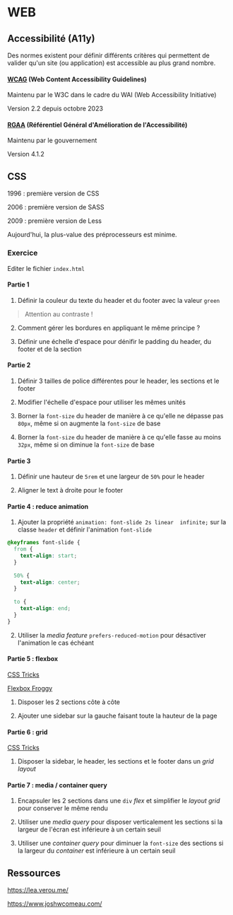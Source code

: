 # WEB 

## Accessibilité (A11y)

Des normes existent pour définir différents critères qui permettent de valider qu'un site (ou application) est accessible au plus grand nombre.

#### [WCAG](https://www.w3.org/TR/WCAG22/) (Web Content Accessibility Guidelines)

Maintenu par le W3C dans le cadre du WAI (Web Accessibility Initiative)

Version 2.2 depuis octobre 2023

#### [RGAA](https://accessibilite.numerique.gouv.fr/) (Référentiel Général d'Amélioration de l'Accessibilité)

Maintenu par le gouvernement

Version 4.1.2

## CSS

1996 : première version de CSS

2006 : première version de SASS

2009 : première version de Less

Aujourd'hui, la plus-value des préprocesseurs est minime.

### Exercice

Editer le fichier `index.html`

#### Partie 1

1. Définir la couleur du texte du header et du footer avec la valeur `green`

> Attention au contraste !

2. Comment gérer les bordures en appliquant le même principe ?

3. Définir une échelle d'espace pour dénifir le padding du header, du footer et de la section

#### Partie 2

1. Définir 3 tailles de police différentes pour le header, les sections et le footer

2. Modifier l'échelle d'espace pour utiliser les mêmes unités

3. Borner la `font-size` du header de manière à ce qu'elle ne dépasse pas `80px`, même si on augmente la `font-size` de base

4. Borner la `font-size` du header de manière à ce qu'elle fasse au moins `32px`, même si on diminue la `font-size` de base

#### Partie 3

1. Définir une hauteur de `5rem` et une largeur de `50%` pour le header

2. Aligner le text à droite pour le footer

#### Partie 4 : reduce animation

1. Ajouter la propriété `animation: font-slide 2s linear  infinite;` sur la classe `header` et définir l'animation `font-slide`

```css
@keyframes font-slide {
  from {
    text-align: start;
  }
  
  50% {
    text-align: center;
  }
  
  to {
    text-align: end;
  }
}
```

2. Utiliser la *media feature* `prefers-reduced-motion` pour désactiver l'animation le cas échéant

#### Partie 5 : flexbox

[CSS Tricks](https://css-tricks.com/snippets/css/a-guide-to-flexbox/)

[Flexbox Froggy](https://flexboxfroggy.com/)

1. Disposer les 2 sections côte à côte

2. Ajouter une sidebar sur la gauche faisant toute la hauteur de la page

#### Partie 6 : grid

[CSS Tricks](https://css-tricks.com/snippets/css/complete-guide-grid/)

1. Disposer la sidebar, le header, les sections et le footer dans un *grid layout*

#### Partie 7 : media / container query

1. Encapsuler les 2 sections dans une `div` *flex* et simplifier le *layout grid* pour conserver le même rendu

2. Utiliser une *media query* pour disposer verticalement les sections si la largeur de l'écran est inférieure à un certain seuil

3. Utiliser une *container query* pour diminuer la `font-size` des sections si la largeur du *container* est inférieure à un certain seuil

## Ressources

https://lea.verou.me/

https://www.joshwcomeau.com/
